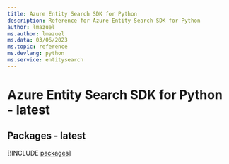 ```yaml
---
title: Azure Entity Search SDK for Python
description: Reference for Azure Entity Search SDK for Python
author: lmazuel
ms.author: lmazuel
ms.data: 03/06/2023
ms.topic: reference
ms.devlang: python
ms.service: entitysearch
---
```

# Azure Entity Search SDK for Python - latest
## Packages - latest
[!INCLUDE [packages](entity-search-index.md)]